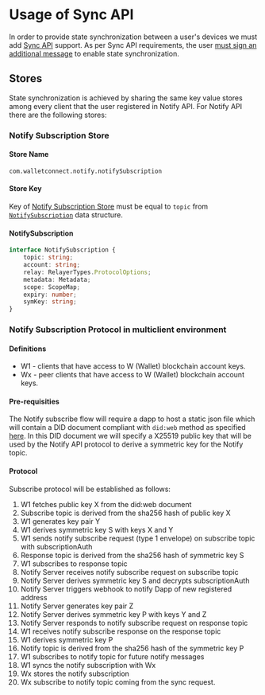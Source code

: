 # Usage of Sync API

In order to provide state synchronization between a user's devices we must add [Sync API](../core/sync/readme.md) support. As per Sync API requirements, the user [must sign an additional message](../core/sync/sync-protocol.md#generating-a-message-to-sign) to enable state synchronization. 

## Stores 

State synchronization is achieved by sharing the same key value stores among every client that the user
registered in Notify API. For Notify API there are the following stores:


### Notify Subscription Store

#### Store Name
`com.walletconnect.notify.notifySubscription`

#### Store Key

Key of [Notify Subscription Store](#notify-subscription-store) must be equal to `topic` from
[`NotifySubscription`](#notifysubscription) data structure. 

#### NotifySubscription

```typescript
interface NotifySubscription {
    topic: string;
    account: string;
    relay: RelayerTypes.ProtocolOptions;
    metadata: Metadata;
    scope: ScopeMap;
    expiry: number;
    symKey: string;
}
```

### Notify Subscription Protocol in multiclient environment

#### Definitions
- W1 - clients that have access to W (Wallet) blockchain account keys.
- Wx - peer clients that have access to W (Wallet) blockchain account keys. 

#### Pre-requisities
The Notify subscribe flow will require a dapp to host a static json file which will contain a DID document compliant with `did:web` method as specified [here](https://w3c-ccg.github.io/did-method-web/). In this DID document we will specify a X25519 public key that will be used by the Notify API protocol to derive a symmetric key for the Notify topic.

#### Protocol
Subscribe protocol will be established as follows:

1. W1 fetches public key X from the did:web document
2. Subscribe topic is derived from the sha256 hash of public key X
3. W1 generates key pair Y
4. W1 derives symmetric key S with keys X and Y
5. W1 sends notify subscribe request (type 1 envelope) on subscribe topic with subscriptionAuth
7. Response topic is derived from the sha256 hash of symmetric key S
8. W1 subscribes to response topic
9. Notify Server receives notify subscribe request on subscribe topic
10. Notify Server derives symmetric key S and decrypts subscriptionAuth
11. Notify Server triggers webhook to notify Dapp of new registered address
12. Notify Server generates key pair Z
13. Notify Server derives symmetric key P with keys Y and Z
14. Notify Server responds to notify subscribe request on response topic
15. W1 receives notify subscribe response on the response topic
16. W1 derives symmetric key P
17. Notify topic is derived from the sha256 hash of the symmetric key P
18. W1 subscribes to notify topic for future notify messages
19. W1 syncs the notify subscription with Wx
20. Wx stores the notify subscription
21. Wx subscribe to notify topic coming from the sync request.
